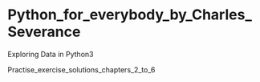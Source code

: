 # Python_for_everybody_by_Charles_Severance
Exploring Data in Python3

Practise_exercise_solutions_chapters_2_to_6
